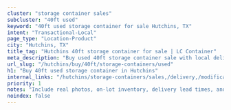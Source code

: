 ```yaml
---
cluster: "storage container sales"
subcluster: "40ft used"
keyword: "40ft used storage container for sale Hutchins, TX"
intent: "Transactional-Local"
page_type: "Location-Product"
city: "Hutchins, TX"
title_tag: "Hutchins 40ft storage container for sale | LC Container"
meta_description: "Buy used 40ft storage container sale with local delivery in Hutchins, TX. LC Container — local Since 2003. Request a fast quote today."
url_slug: "/hutchins/buy/40ft/storage-containers/used"
h1: "Buy 40ft used storage container in Hutchins"
internal_links: "/hutchins/storage-containers/sales,/delivery,/modifications"
priority: 1
notes: "Include real photos, on-lot inventory, delivery lead times, and financing info."
noindex: false
---
```


<!-- TODO: Add unique city/inventory copy, images, and internal links here. -->
